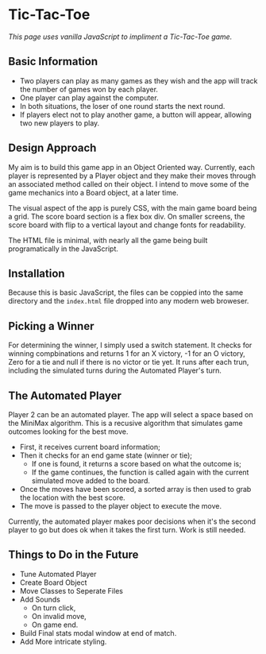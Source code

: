 # Tic-Tac-Toe
*This page uses vanilla JavaScript to impliment a Tic-Tac-Toe game.*

## Basic Information
- Two players can play as many games as they wish and the app will track the number of games won by each player.
- One player can play against the computer.
- In both situations, the loser of one round starts the next round.
- If players elect not to play another game, a button will appear, allowing two new players to play.

## Design Approach
My aim is to build this game app in an Object Oriented way. Currently, each player is represented by a Player object and they make their moves through an associated method called on their object. I intend to move some of the game mechanics into a Board object, at a later time.

The visual aspect of the app is purely CSS, with the main game board being a grid. The score board section is a flex box div. On smaller screens, the score board with flip to a vertical layout and change fonts for readability.

The HTML file is minimal, with nearly all the game being built programatically in the JavaScript.

## Installation
Because this is basic JavaScript, the files can be coppied into the same directory and the `index.html` file dropped into any modern web broweser.

## Picking a Winner
For determining the winner, I simply used a switch statement. It checks for winning compbinations and returns 1 for an X victory, -1 for an O victory, Zero for a tie and null if there is no victor or tie yet. It runs after each trun, including the simulated turns during the Automated Player's turn.

## The Automated Player
Player 2 can be an automated player. The app will select a space based on the MiniMax algorithm. This is a recusive algorithm that simulates game outcomes looking for the best move.
- First, it receives current board information;
- Then it checks for an end game state (winner or tie);
  - If one is found, it returns a score based on what the outcome is;
  - If the game continues, the function is called again with the current simulated move added to the board.
- Once the moves have been scored, a sorted array is then used to grab the location with the best score.
- The move is passed to the player object to execute the move.

Currently, the automated player makes poor decisions when it's the second player to go but does ok when it takes the first turn. Work is still needed.

## Things to Do in the Future
- Tune Automated Player
- Create Board Object
- Move Classes to Seperate Files
- Add Sounds
  - On turn click,
  - On invalid move,
  - On game end.
- Build Final stats modal window at end of match.
- Add More intricate styling.
  